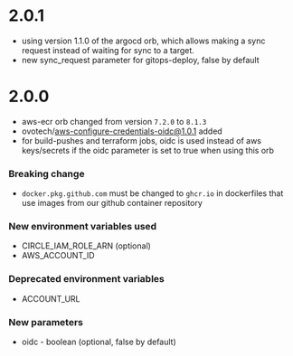 # 2.0.1
* using version 1.1.0 of the argocd orb, which allows making a sync request instead of waiting for sync to a target. 
* new sync_request parameter for gitops-deploy, false by default

# 2.0.0

* aws-ecr orb changed from version `7.2.0` to `8.1.3`
* ovotech/aws-configure-credentials-oidc@1.0.1 added
* for build-pushes and terraform jobs, oidc is used instead of aws keys/secrets if the oidc parameter is set to true when using this orb

### Breaking change 
* `docker.pkg.github.com` must be changed to `ghcr.io` in dockerfiles that use images from our github container repository

### New environment variables used 
* CIRCLE_IAM_ROLE_ARN (optional)
* AWS_ACCOUNT_ID

### Deprecated environment variables 
* ACCOUNT_URL

### New parameters 
* oidc - boolean (optional, false by default)